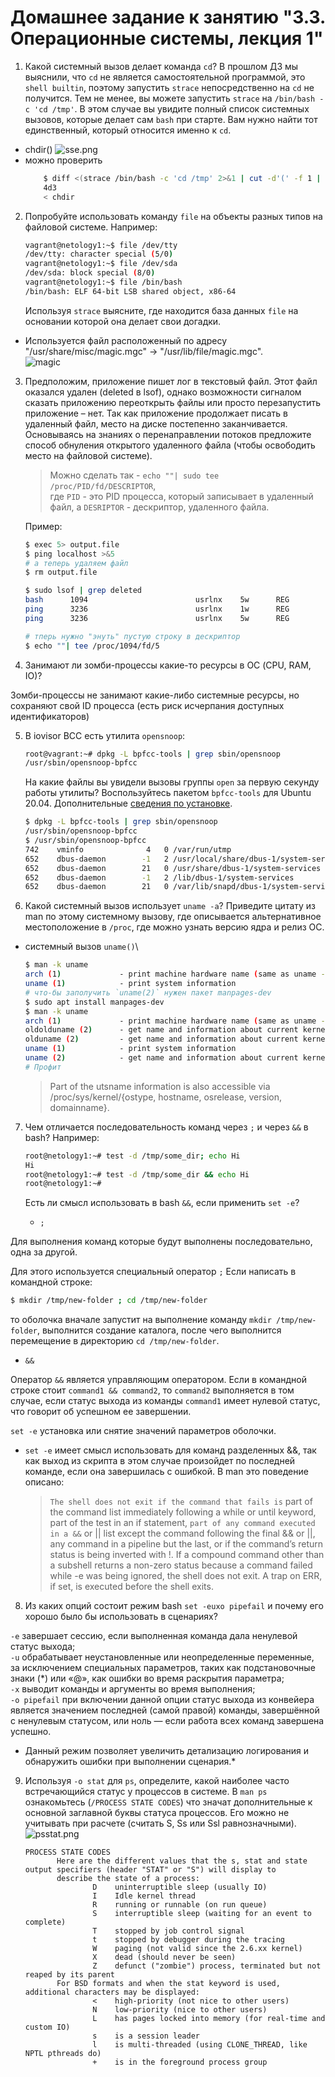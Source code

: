 # Домашнее задание к занятию "3.3. Операционные системы, лекция 1"

1. Какой системный вызов делает команда `cd`? В прошлом ДЗ мы выяснили, что `cd` не является самостоятельной  программой, это `shell builtin`, поэтому запустить `strace` непосредственно на `cd` не получится. Тем не менее, вы можете запустить `strace` на `/bin/bash -c 'cd /tmp'`. В этом случае вы увидите полный список системных вызовов, которые делает сам `bash` при старте. Вам нужно найти тот единственный, который относится именно к `cd`.
* chdir()
![sse.png](img/chdir.png)
* можно проверить
   ```bash
       $ diff <(strace /bin/bash -c 'cd /tmp' 2>&1 | cut -d'(' -f 1 | sort | uniq) <(strace /bin/bash -c 'alias' 2>&1 | cut -d'(' -f 1 | sort | uniq)
       4d3
       < chdir
   ```
2. Попробуйте использовать команду `file` на объекты разных типов на файловой системе. Например:
    ```bash
    vagrant@netology1:~$ file /dev/tty
    /dev/tty: character special (5/0)
    vagrant@netology1:~$ file /dev/sda
    /dev/sda: block special (8/0)
    vagrant@netology1:~$ file /bin/bash
    /bin/bash: ELF 64-bit LSB shared object, x86-64
    ```
    Используя `strace` выясните, где находится база данных `file` на основании которой она делает свои догадки.

* Используется файл расположенный по адресу "/usr/share/misc/magic.mgc" -> "/usr/lib/file/magic.mgc". \
![magic](img/magic.png) 


3. Предположим, приложение пишет лог в текстовый файл. Этот файл оказался удален (deleted в lsof), однако возможности сигналом сказать приложению переоткрыть файлы или просто перезапустить приложение – нет. Так как приложение продолжает писать в удаленный файл, место на диске постепенно заканчивается. Основываясь на знаниях о перенаправлении потоков предложите способ обнуления открытого удаленного файла (чтобы освободить место на файловой системе).

   > Можно сделать так - ``echo ""| sudo tee /proc/PID/fd/DESCRIPTOR``, \
где ``PID`` - это PID процесса, который записывает в удаленный файл, а ``DESRIPTOR`` - дескриптор, удаленного файла.

   Пример:
   ```bash
   $ exec 5> output.file
   $ ping localhost >&5
   # а теперь удаляем файл
   $ rm output.file
   
   $ sudo lsof | grep deleted
   bash      1094                        usrlnx    5w      REG              253,0    12863    1052121 /home/usrlnx/output.file (deleted)
   ping      3236                        usrlnx    1w      REG              253,0    12863    1052121 /home/usrlnx/output.file (deleted)
   ping      3236                        usrlnx    5w      REG              253,0    12863    1052121 /home/usrlnx/output.file (deleted)
   
   # тперь нужно "энуть" пустую строку в дескриптор
   $ echo ""| tee /proc/1094/fd/5 
   ```


4. Занимают ли зомби-процессы какие-то ресурсы в ОС (CPU, RAM, IO)?

Зомби-процессы не занимают какие-либо системные ресурсы, но сохраняют свой ID процесса (есть риск исчерпания доступных идентификаторов)

5. В iovisor BCC есть утилита `opensnoop`:
    ```bash
    root@vagrant:~# dpkg -L bpfcc-tools | grep sbin/opensnoop
    /usr/sbin/opensnoop-bpfcc
    ```
    На какие файлы вы увидели вызовы группы `open` за первую секунду работы утилиты? Воспользуйтесь пакетом `bpfcc-tools` для Ubuntu 20.04. Дополнительные [сведения по установке](https://github.com/iovisor/bcc/blob/master/INSTALL.md).
   ```bash
   $ dpkg -L bpfcc-tools | grep sbin/opensnoop
   /usr/sbin/opensnoop-bpfcc
   $ /usr/sbin/opensnoop-bpfcc
   742    vminfo              4   0 /var/run/utmp
   652    dbus-daemon        -1   2 /usr/local/share/dbus-1/system-services
   652    dbus-daemon        21   0 /usr/share/dbus-1/system-services
   652    dbus-daemon        -1   2 /lib/dbus-1/system-services
   652    dbus-daemon        21   0 /var/lib/snapd/dbus-1/system-services/
   ```

6. Какой системный вызов использует `uname -a`? Приведите цитату из man по этому системному вызову, где описывается альтернативное местоположение в `/proc`, где можно узнать версию ядра и релиз ОС.

* системный вызов `uname()`\
   ```bash
   $ man -k uname
   arch (1)             - print machine hardware name (same as uname -m)
   uname (1)            - print system information
   # что-бы заполучить `uname(2)` нужен пакет manpages-dev
   $ sudo apt install manpages-dev
   $ man -k uname
   arch (1)             - print machine hardware name (same as uname -m)
   oldolduname (2)      - get name and information about current kernel
   olduname (2)         - get name and information about current kernel
   uname (1)            - print system information
   uname (2)            - get name and information about current kernel
   # Профит
   ```
   > Part of the utsname information is also accessible via /proc/sys/kernel/{ostype, hostname, osrelease, version, domainname}.

7. Чем отличается последовательность команд через `;` и через `&&` в bash? Например:
    ```bash
    root@netology1:~# test -d /tmp/some_dir; echo Hi
    Hi
    root@netology1:~# test -d /tmp/some_dir && echo Hi
    root@netology1:~#
    ```
    Есть ли смысл использовать в bash `&&`, если применить `set -e`?

   * `;`  

Для выполнения команд которые будут выполнены последовательно, одна за другой.

Для этого используется специальный оператор `;`
Если написать в командной строке:

```Bash
$ mkdir /tmp/new-folder ; cd /tmp/new-folder
```
то оболочка вначале запустит на выполнение команду `mkdir /tmp/new-folder`, выполнится создание каталога, после чего выполнится перемещение в директорию `cd /tmp/new-folder`.   
* `&&`  

Оператор `&&` является управляющим оператором. Если в командной строке стоит `command1 && command2`, то `command2` выполняется в том случае, если статус выхода из команды `command1` имеет нулевой статус, что говорит об успешном ее завершении.   

`set -e` установка или снятие значений параметров оболочки.
* `set -e` имеет смысл использовать для команд разделенных &&, так как выход из скрипта в этом случае произойдет по последней команде, если она завершилась с ошибкой.
В man это поведение описано:
    > `The shell does not exit if the command that fails is` part of the command list immediately following a while or until keyword,
    > part of the test in an if statement, `part of any command executed in a &&` or || list except the command following the final && or ||,
    > any command in a pipeline but the last, or if the command’s return status is being inverted with !. If a compound command other than a subshell returns a non-zero status because a command failed while -e was being ignored, the shell does not exit. A trap on ERR, if set, is executed before the shell exits.

8. Из каких опций состоит режим bash `set -euxo pipefail` и почему его хорошо было бы использовать в сценариях?

`-e` завершает сессию, если выполненная команда дала ненулевой статус выхода;\
`-u` обрабатывает неустановленные или неопределенные переменные, за исключением специальных параметров, таких как подстановочные знаки (\*) или «@», как ошибки во время раскрытия параметра;\
`-x` выводит команды и аргументы во время выполнения;\
`-o pipefail` при включении данной опции статус выхода из конвейера является значением последней (самой правой) команды, завершённой с ненулевым статусом, или ноль — если работа всех команд завершена успешно.

- Данный режим позволяет увеличить детализацию логирования и обнаружить ошибки при выполнении сценария.* 

9. Используя `-o stat` для `ps`, определите, какой наиболее часто встречающийся статус у процессов в системе. В `man ps` ознакомьтесь (`/PROCESS STATE CODES`) что значат дополнительные к основной заглавной буквы статуса процессов. Его можно не учитывать при расчете (считать S, Ss или Ssl равнозначными).
![psstat.png](img/psstat.png)

    ```
    PROCESS STATE CODES
           Here are the different values that the s, stat and state output specifiers (header "STAT" or "S") will display to
           describe the state of a process:
                   D    uninterruptible sleep (usually IO)
                   I    Idle kernel thread
                   R    running or runnable (on run queue)
                   S    interruptible sleep (waiting for an event to complete)
                   T    stopped by job control signal
                   t    stopped by debugger during the tracing
                   W    paging (not valid since the 2.6.xx kernel)
                   X    dead (should never be seen)
                   Z    defunct ("zombie") process, terminated but not reaped by its parent
           For BSD formats and when the stat keyword is used, additional characters may be displayed:
                   <    high-priority (not nice to other users)
                   N    low-priority (nice to other users)
                   L    has pages locked into memory (for real-time and custom IO)
                   s    is a session leader
                   l    is multi-threaded (using CLONE_THREAD, like NPTL pthreads do)
                   +    is in the foreground process group
    ```